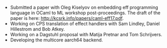 * Submitted a paper with Oleg Kiselyov on embedding eff programming language in
  OCaml to ML workshop post-proceedings. The draft of the paper is here:
  http://kcsrk.info/papers/caml-eff17.pdf.
* Working on CPS translation of effect handlers with Sam Lindley, Daniel
  Hillestrom and Bob Atkey.
* Working on a Dagstuhl proposal with Matija Pretnar and Tom Schrijvers.
* Developing the multicore aarch64 backend.
